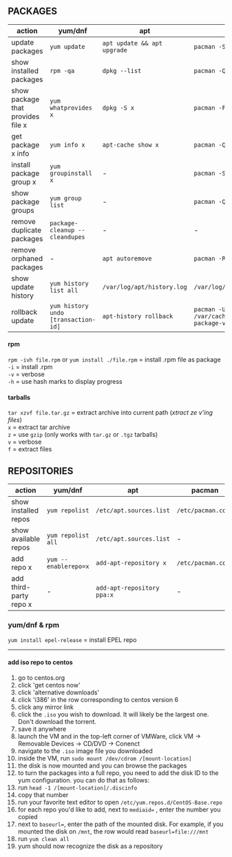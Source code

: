 ## PACKAGES

| action                               | yum/dnf                             | apt                           | pacman               | pkg |
|--------------------------------------|-------------------------------------|-------------------------------|----------------------|-----|
| update packages                      | `yum update`                        | `apt update && apt upgrade`   | `pacman -Syu`        |     |
| show installed packages              | `rpm -qa`                           | `dpkg --list`                 | `pacman -Q`          |     |
| show package that provides file x    | `yum whatprovides x`                | `dpkg -S x`                   | `pacman -F x`        |     |
| get package x info                   | `yum info x`                        | `apt-cache show x`            | `pacman -Qi x`       |     |
| install package group x              | `yum groupinstall x`                | -                             | `pacman -S x`        |     |
| show package groups                  | `yum group list`                    | -                             | `pacman -Qg`         |     |
| remove duplicate packages            | `package-cleanup --cleandupes`      | -                             | -                    |     |
| remove orphaned packages             | -                                   | `apt autoremove`              | `pacman -Ru`         |     |
| show update history                  | `yum history list all`              | `/var/log/apt/history.log`    | `/var/log/pacman.log`|     |
| rollback update|`yum history undo [transaction-id]`|`apt-history rollback`|`pacman -U /var/cache/pacman/pkg/[old-package-version]`|     |

#### rpm

`rpm -ivh file.rpm` or `yum install ./file.rpm` = install .rpm file as package  
`-i` = install .rpm  
`-v` = verbose  
`-h` = use hash marks to display progress

#### tarballs

`tar xzvf file.tar.gz` = extract archive into current path (*xtract ze v'ing files*)  
`x` = extract tar archive  
`z` = use `gzip` (only works with `tar.gz` or `.tgz` tarballs)  
`v` = verbose  
`f` = extract files


## REPOSITORIES

| action                  | yum/dnf               | apt                        | pacman                    | pkg |
|-------------------------|-----------------------|----------------------------|---------------------------|-----|
| show installed repos    | `yum repolist`        | `/etc/apt.sources.list`    | `/etc/pacman.conf`        |     |
| show available repos    | `yum repolist all`    | `/etc/apt.sources.list`    | -                         |     |
| add repo x              | `yum --enablerepo=x`  | `add-apt-repository x`     | `/etc/pacman.conf`        |     |
| add third-party repo x  | -                     | `add-apt-repository ppa:x` | -                         |     |

### yum/dnf & rpm

`yum install epel-release` = install EPEL repo

---
#### add iso repo to centos
1. go to centos.org
1. click 'get centos now'
1. click 'alternative downloads'
1. click 'i386' in the row corresponding to centos version 6
1. click any mirror link
1. click the `.iso` you wish to download. It will likely be the largest one. Don't download the torrent.
1. save it anywhere
1. launch the VM and in the top-left corner of VMWare, click VM -> Removable Devices -> CD/DVD -> Conenct
1. navigate to the `.iso` image file you downloaded
1. inside the VM, run `sudo mount /dev/cdrom /[mount-location]`
1. the disk is now mounted and you can browse the packages
1. to turn the packages into a full repo, you need to add the disk ID to the yum configuration. you can do that as follows:
1. run `head -1 /[mount-location]/.discinfo`
1. copy that number
1. run your favorite text editor to open `/etc/yum.repos.d/CentOS-Base.repo`
1. for each repo you'd like to add, next to `mediaid=` , enter the number you copied
1. next to `baseurl=`, enter the path of the mounted disk. For example, if you mounted the disk on `/mnt`, the row would read `baseurl=file:///mnt`
1. run `yum clean all`
1. yum should now recognize the disk as a repository
